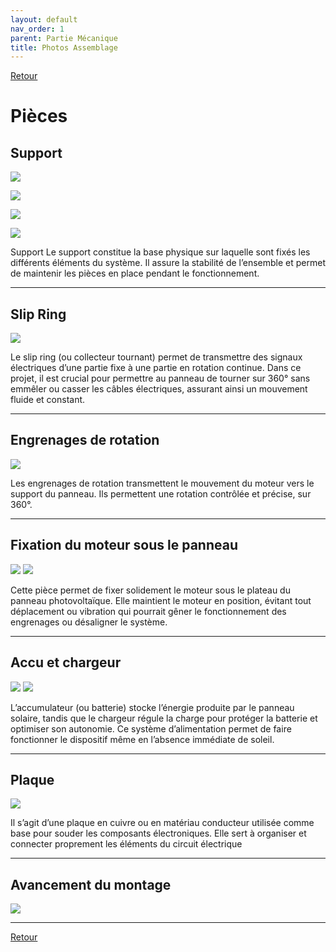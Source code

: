 ```yaml
---
layout: default
nav_order: 1
parent: Partie Mécanique
title: Photos Assemblage
---
```


[Retour](partie_mécanique.md)

# Pièces

## Support

![](../Partie_mécanique/Photo_support.jpg)

![](../Partie_mécanique/Photo_support2.jpg)

![](../Partie_mécanique/Photo_support3.jpg)

![](../Partie_mécanique/Photo_support4.jpg)

Support
Le support constitue la base physique sur laquelle sont fixés les différents éléments du système. Il assure la stabilité de l’ensemble et permet de maintenir les pièces en place pendant le fonctionnement.

---

## Slip Ring

![](../Partie_mécanique/Photo_flipring.jpg)

Le slip ring (ou collecteur tournant) permet de transmettre des signaux électriques d’une partie fixe à une partie en rotation continue. Dans ce projet, il est crucial pour permettre au panneau de tourner sur 360° sans emmêler ou casser les câbles électriques, assurant ainsi un mouvement fluide et constant.

---

## Engrenages de rotation

![](../Partie_mécanique/Photo_engrenages.jpg)

Les engrenages de rotation transmettent le mouvement du moteur vers le support du panneau. Ils permettent une rotation contrôlée et précise, sur 360°.

---

## Fixation du moteur sous le panneau

![](../Partie_mécanique/Photo_moteur.jpg)
![](../Partie_mécanique/Photo_moteur2.jpg)

Cette pièce permet de fixer solidement le moteur sous le plateau du panneau photovoltaïque. Elle maintient le moteur en position, évitant tout déplacement ou vibration qui pourrait gêner le fonctionnement des engrenages ou désaligner le système.

---

## Accu et chargeur

![](../Partie_mécanique/Photo_accu.jpg)
![](../Partie_mécanique/Photo_accucharger.jpg)

L’accumulateur (ou batterie) stocke l’énergie produite par le panneau solaire, tandis que le chargeur régule la charge pour protéger la batterie et optimiser son autonomie. Ce système d’alimentation permet de faire fonctionner le dispositif même en l’absence immédiate de soleil.

---

## Plaque

![](../Partie_mécanique/Photo_plaquecuivre.jpg)

Il s’agit d’une plaque en cuivre ou en matériau conducteur utilisée comme base pour souder les composants électroniques. Elle sert à organiser et connecter proprement les éléments du circuit électrique

---

## Avancement du montage

![](../Partie_mécanique/Photo_systememeca1.jpg)

---


[Retour](partie_mécanique.md)